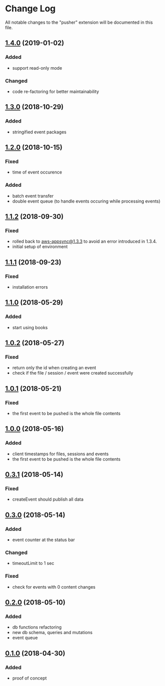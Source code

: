 # Change Log

All notable changes to the "pusher" extension will be documented in this file.

## [1.4.0](https://github.com/anemomazomata/pusher/releases/tag/v1.3.0) (2019-01-02)

### Added

- support read-only mode

### Changed

- code re-factoring for better maintainability

## [1.3.0](https://github.com/anemomazomata/pusher/releases/tag/v1.3.0) (2018-10-29)

### Added

- stringified event packages

## [1.2.0](https://github.com/anemomazomata/pusher/releases/tag/1.2.0) (2018-10-15)

### Fixed

- time of event occurence

### Added

- batch event transfer
- double event queue (to handle events occuring while processing events)

## [1.1.2](https://github.com/anemomazomata/pusher/releases/tag/1.1.2) (2018-09-30)

### Fixed

- rolled back to aws-appsync@1.3.3 to avoid an error introduced in 1.3.4.
- initial setup of environment

## [1.1.1](https://github.com/anemomazomata/pusher/releases/tag/1.0.0) (2018-09-23)

### Fixed

- installation errors

## [1.1.0](https://github.com/anemomazomata/pusher/releases/tag/1.0.0) (2018-05-29)

### Added

- start using books

## [1.0.2](https://github.com/anemomazomata/pusher/releases/tag/1.0.0) (2018-05-27)

### Fixed

- return only the id when creating an event
- check if the file / session / event were created successfully

## [1.0.1](https://github.com/anemomazomata/pusher/releases/tag/1.0.0) (2018-05-21)

### Fixed

- the first event to be pushed is the whole file contents

## [1.0.0](https://github.com/anemomazomata/pusher/releases/tag/1.0.0) (2018-05-16)

### Added

- client timestamps for files, sessions and events
- the first event to be pushed is the whole file contents

## [0.3.1](https://github.com/anemomazomata/pusher/releases/tag/0.3.1) (2018-05-14)

### Fixed

- createEvent should publish all data

## [0.3.0](https://github.com/anemomazomata/pusher/releases/tag/0.3.0) (2018-05-14)

### Added

- event counter at the status bar

### Changed

- timeoutLimit to 1 sec

### Fixed

- check for events with 0 content changes

## [0.2.0](https://github.com/anemomazomata/pusher/releases/tag/0.2.0) (2018-05-10)

### Added

- db functions refactoring
- new db schema, queries and mutations
- event queue

## [0.1.0](https://github.com/anemomazomata/pusher/releases/tag/v0.1.0-alpha) (2018-04-30)

### Added

- proof of concept
 
